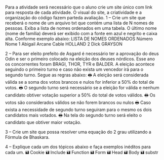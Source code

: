 Para a atividade será necessário que o aluno crie um site único com link para resposta de cada  atividade. O visual do site,
a criatividade e a organização do código fazem parteda avaliação. 
1 – Crie um site que receberá o nome de um arquivo txt que contém uma lista de N nomes de  pessoas.
Exiba a lista de nomes ordenados em uma tabela. O último nome (nome de família)
deverá ser exibido com a fonte em azul e negrito e caixa alta. Conforme exemplo abaixo: 
LISTA DE NOMES ORDENADOS
Número 
Nome
1 
Abigail Arcane Cable HOLLAND
2 
Dick GRAYSON

2 – Para ser eleito prefeito de Asgard é necessário ter a aprovação do deus Odin e ser o  primeiro colocado na 
eleição dos deuses nórdicos. Esse ano os concorrentes foram  BRAGI, THOR, TYR e BALDER. 
A eleição acontece seguindo o primeiro turno e caso não  exista um vencedor irá para o segundo turno.
Segue as regras abaixo: 
🖶 A eleição será considerada válida se a soma dos votos brancos e nulos for inferior a  50% do total de votos. 
🖶 O segundo turno será necessário se a eleição for válida e nenhum candidato obtiver  votação superior a 50% do total de votos válidos. 
🖶 Os votos são considerados válidos se não forem brancos ou nulos 
🖶 Caso exista a necessidade de segundo turno seguiram para o mesmo os dois  candidatos mais votados. 
🖶 Na tela do segundo turno será eleito o candidato que obtiver maior votação. 

3 – Crie um site que possa resolver uma equação do 2 grau utilizando a Fórmula de Bhaskara.  

4 – Explique cada um dos tópicos abaixo e faça exemplos inéditos para cada um. 
🖬 Cookie 
🖬 Include 
🖬 Function
🖬 Form 🖬 Head 🖬 Body 🖬 substr
